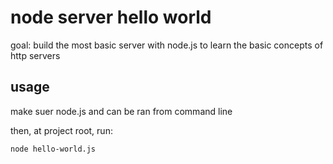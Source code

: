 # node server hello world

goal: build the most basic server with node.js to learn the basic concepts of http servers

## usage

make suer node.js and can be ran from command line

then, at project root, run:

`node hello-world.js`
